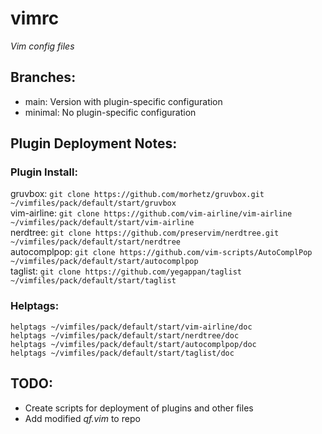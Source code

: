 # vimrc
*Vim config files*

## Branches:
 - main: Version with plugin-specific configuration
 - minimal: No plugin-specific configuration

## Plugin Deployment Notes:
### Plugin Install:
gruvbox:        `git clone https://github.com/morhetz/gruvbox.git ~/vimfiles/pack/default/start/gruvbox`  
vim-airline:    `git clone https://github.com/vim-airline/vim-airline ~/vimfiles/pack/default/start/vim-airline`  
nerdtree:       `git clone https://github.com/preservim/nerdtree.git ~/vimfiles/pack/default/start/nerdtree`  
autocomplpop:   `git clone https://github.com/vim-scripts/AutoComplPop ~/vimfiles/pack/default/start/autocomplpop`  
taglist:        `git clone https://github.com/yegappan/taglist ~/vimfiles/pack/default/start/taglist`  

### Helptags:
`helptags ~/vimfiles/pack/default/start/vim-airline/doc`  
`helptags ~/vimfiles/pack/default/start/nerdtree/doc`  
`helptags ~/vimfiles/pack/default/start/autocomplpop/doc`  
`helptags ~/vimfiles/pack/default/start/taglist/doc`  

## TODO:
 - Create scripts for deployment of plugins and other files
 - Add modified *qf.vim* to repo

